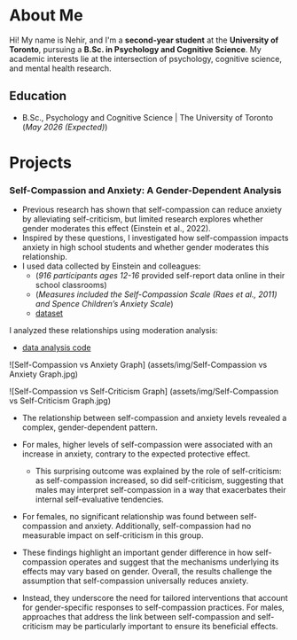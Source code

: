 # About Me
Hi! My name is Nehir, and I'm a **second-year student** at the **University of Toronto**, pursuing a **B.Sc. in Psychology and Cognitive Science**. My academic interests lie at the intersection of psychology, cognitive science, and mental health research.

## Education	 			        		
- B.Sc., Psychology and Cognitive Science | The University of Toronto (_May 2026 (Expected)_)

# Projects
### Self-Compassion and Anxiety: A Gender-Dependent Analysis

- Previous research has shown that self-compassion can reduce anxiety by alleviating self-criticism, but limited research explores whether gender moderates this effect (Einstein et al., 2022).
- Inspired by these questions, I investigated how self-compassion impacts anxiety in high school students and whether gender moderates this relationship.
- I used data collected by Einstein and colleagues: 
  - (_916 participants ages 12-16_ provided self-report data online in their school classrooms)
  - (_Measures included the Self-Compassion Scale (Raes et al., 2011) and Spence Children’s Anxiety Scale_)
  - [dataset](https://figshare.mq.edu.au/articles/dataset/Abbreviated_FOMO_and_social_media_dataset/20188298/1?file=36091265)

I analyzed these relationships using moderation analysis:
  - [data analysis code](https://github.com/nehirarpat/Research/blob/main/code.md)

![Self-Compassion vs Anxiety Graph] (assets/img/Self-Compassion vs Anxiety Graph.jpg)

![Self-Compassion vs Self-Criticism Graph] (assets/img/Self-Compassion vs Self-Criticism Graph.jpg)

- The relationship between self-compassion and anxiety levels revealed a complex, gender-dependent pattern.
- For males, higher levels of self-compassion were associated with an increase in anxiety, contrary to the expected protective effect.
  - This surprising outcome was explained by the role of self-criticism: as self-compassion increased, so did self-criticism, suggesting that        males may interpret self-compassion in a way that exacerbates their internal self-evaluative tendencies.
- For females, no significant relationship was found between self-compassion and anxiety. Additionally, self-compassion had no measurable impact on self-criticism in this group.
  
- These findings highlight an important gender difference in how self-compassion operates and suggest that the mechanisms underlying its effects may vary based on gender. Overall, the results challenge the assumption that self-compassion universally reduces anxiety.
- Instead, they underscore the need for tailored interventions that account for gender-specific responses to self-compassion practices. For males, approaches that address the link between self-compassion and self-criticism may be particularly important to ensure its beneficial effects.
